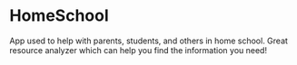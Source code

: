 # HomeSchool
App used to help with parents, students, and others in home school. Great resource analyzer which can help you find the information you need!
